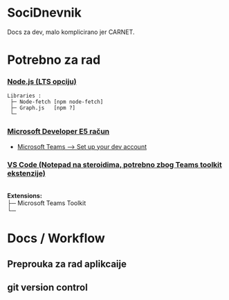 # SociDnevnik
Docs za dev, malo komplicirano jer CARNET.

# Potrebno za rad 

### [Node.js (LTS opciju)](https://nodejs.org/en/download/)
    Libraries :
     ├─ Node-fetch [npm node-fetch]
     ├─ Graph.js   [npm ?]
     └─

### [Microsoft Developer E5 račun](https://docs.microsoft.com/en-us/microsoftteams/platform/build-your-first-app/build-first-app-overview#set-up-your-development-account)
-  [Microsoft Teams --> Set up your dev account](https://docs.microsoft.com/en-us/microsoftteams/platform/build-your-first-app/build-first-app-overview#set-up-your-development-account)
    

### [VS Code (Notepad na steroidima, potrebno zbog Teams toolkit ekstenzije)](https://code.visualstudio.com)
\
    **Extensions:**\
     ├─ Microsoft Teams Toolkit\
     └─
         


# Docs / Workflow 

## Preprouka za rad aplikcaije 

## git version control 
